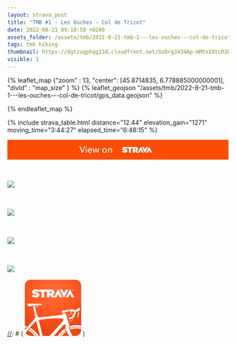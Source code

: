 ```yaml
---
layout: strava_post
title: "TMB #1 - Les Ouches - Col de Tricot"
date: 2022-08-21 09:10:58 +0200
assets_folder: /assets/tmb/2022-8-21-tmb-1---les-ouches---col-de-tricot
tags: tmb hiking
thumbnail: https://dgtzuqphqg23d.cloudfront.net/GzDrgJ434Ap-mMtnIXtLR38rAfWOq8Zw2BabfxPGuRE-1024x768.jpg
visible: 1
---
```

[//]: # "TMB #1 - Les Ouches - Col de Tricot"


{% leaflet_map {"zoom" : 13,
                  "center": [45.8714835, 6.778885000000001],
                 "divId" : "map_size" } %}
    {% leaflet_geojson "/assets/tmb/2022-8-21-tmb-1---les-ouches---col-de-tricot/gps_data.geojson" %}

{% endleaflet_map %}





{% include strava_table.html distance="12.44" elevation_gain="1271" moving_time="3:44:27" elapsed_time="6:48:15" %}

[![](/assets/strava.jpg)](https://www.strava.com/activities/7688486795)


<br />

![](https://dgtzuqphqg23d.cloudfront.net/GzDrgJ434Ap-mMtnIXtLR38rAfWOq8Zw2BabfxPGuRE-1024x768.jpg)


<br />

![](https://dgtzuqphqg23d.cloudfront.net/QN0ZUIg-mfqC25VW90SpPoKXT9Ocez_t-kxraIpGzBg-1024x768.jpg)


<br />

![](https://dgtzuqphqg23d.cloudfront.net/1MKRG36cB_qODEl1hprcf_549Fs3_CW8p84vZAmi4uc-1024x768.jpg)


<br />

![](https://dgtzuqphqg23d.cloudfront.net/LhVbsmctg5e3paQsDWGBBjhbGASCOSJNPbmCG1Uv4_U-1024x768.jpg)


[//]: # ( ![image tooltip here](/assets/image.png) )